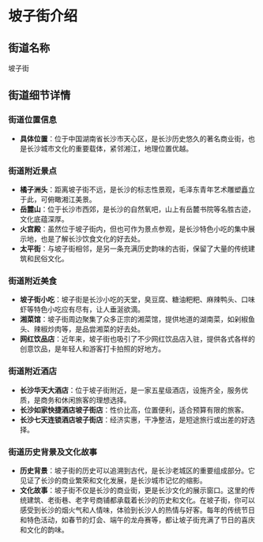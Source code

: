 # 坡子街介绍
 
## 街道名称
坡子街
 
## 街道细节详情
 
### 街道位置信息
- **具体位置**：位于中国湖南省长沙市天心区，是长沙历史悠久的著名商业街，也是长沙城市文化的重要载体，紧邻湘江，地理位置优越。
 
### 街道附近景点
- **橘子洲头**：距离坡子街不远，是长沙的标志性景观，毛泽东青年艺术雕塑矗立于此，可俯瞰湘江美景。
- **岳麓山**：位于长沙市西郊，是长沙的自然氧吧，山上有岳麓书院等名胜古迹，文化底蕴深厚。
- **火宫殿**：虽然位于坡子街内，但也可作为景点参观，是长沙特色小吃的集中展示地，也是了解长沙饮食文化的好去处。
- **太平街**：与坡子街相邻，是另一条充满历史韵味的古街，保留了大量的传统建筑和民俗文化。
 
### 街道附近美食
- **坡子街小吃**：坡子街是长沙小吃的天堂，臭豆腐、糖油粑粑、麻辣鸭头、口味虾等特色小吃应有尽有，让人垂涎欲滴。
- **湘菜馆**：坡子街周边聚集了众多正宗的湘菜馆，提供地道的湖南菜，如剁椒鱼头、辣椒炒肉等，是品尝湘菜的好去处。
- **网红饮品店**：近年来，坡子街也吸引了不少网红饮品店入驻，提供各式各样的创意饮品，是年轻人和游客打卡拍照的好地方。
 
### 街道附近酒店
- **长沙华天大酒店**：位于坡子街附近，是一家五星级酒店，设施齐全，服务优质，是商务和休闲旅客的理想选择。
- **长沙如家快捷酒店坡子街店**：性价比高，位置便利，适合预算有限的旅客。
- **长沙七天连锁酒店坡子街店**：经济实惠，干净整洁，是短途旅行或出差的好选择。
 
### 街道历史背景及文化故事
- **历史背景**：坡子街的历史可以追溯到古代，是长沙老城区的重要组成部分。它见证了长沙的商业繁荣和文化发展，是长沙城市记忆的缩影。
- **文化故事**：坡子街不仅是长沙的商业街，更是长沙文化的展示窗口。这里的传统建筑、老街巷、老字号商铺都承载着长沙的历史和文化。在坡子街，你可以感受到长沙的烟火气和人情味，体验到长沙人的热情与好客。每年的传统节日和特色活动，如春节的灯会、端午的龙舟赛等，都让坡子街充满了节日的喜庆和文化的韵味。
